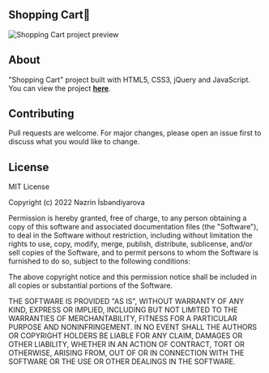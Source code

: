 ## Shopping Cart🛒

![Shopping Cart project preview](https://i.postimg.cc/T3B5Z02V/cart.gif)

## About

"Shopping Cart" project built with HTML5, CSS3, jQuery and JavaScript. You can view the project [**here**](https://isbendiyarovanezrin.github.io/ShoppingCart "Click me!🛒").

## Contributing

Pull requests are welcome. For major changes, please open an issue first to discuss what you would like to change.

## License

MIT License

Copyright (c) 2022 Nəzrin İsbəndiyarova

Permission is hereby granted, free of charge, to any person obtaining a copy of this software and associated documentation files (the "Software"), to deal in the Software without restriction, including without limitation the rights to use, copy, modify, merge, publish, distribute, sublicense, and/or sell copies of the Software, and to permit persons to whom the Software is furnished to do so, subject to the following conditions:

The above copyright notice and this permission notice shall be included in all copies or substantial portions of the Software.

THE SOFTWARE IS PROVIDED "AS IS", WITHOUT WARRANTY OF ANY KIND, EXPRESS OR IMPLIED, INCLUDING BUT NOT LIMITED TO THE WARRANTIES OF MERCHANTABILITY, FITNESS FOR A PARTICULAR PURPOSE AND NONINFRINGEMENT. IN NO EVENT SHALL THE AUTHORS OR COPYRIGHT HOLDERS BE LIABLE FOR ANY CLAIM, DAMAGES OR OTHER LIABILITY, WHETHER IN AN ACTION OF CONTRACT, TORT OR OTHERWISE, ARISING FROM, OUT OF OR IN CONNECTION WITH THE SOFTWARE OR THE USE OR OTHER DEALINGS IN THE SOFTWARE.
